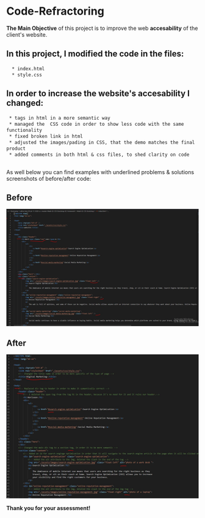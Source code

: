 # Code-Refractoring
**The Main Objective** of this project is to improve the web **accesability** of the client's website.

## In this project, I modified the code in the files:

```
  * index.html
  * style.css
```

## In order to increase the website's accesability I changed:

```
 * tags in html in a more semantic way
 * managed the  CSS code in order to show less code with the same functionality
 * fixed broken link in html
 * adjusted the images/pading in CSS, that the demo matches the final product
 * added comments in both html & css files, to shed clarity on code
  
```
As well below you can find examples with underlined problems & solutions screenshots of before/after code:

## Before

![before](assets/before.JPG)

## After

![after](assets/after.jpg)

**Thank you for your assessment!**
